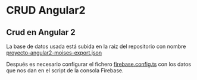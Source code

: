 # CRUD Angular2
## Crud en Angular 2

La base de datos usada está subida en la raiz del repositorio con nombre  [proyecto-angular2-moises-export.json](proyecto-angular2-moises-export.json "Base de datos")

Después es necesario configurar el fichero [firebase.config.ts](https://github.com/MoisesRodriguezN/CRUD-Angular2/blob/master/src/environments/firebase.config.ts "Fichero configuración Firebase") con los datos que nos dan en el script de la consola Firebase.
